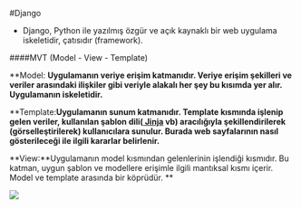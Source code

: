 #Django

- Django, Python ile yazılmış özgür ve açık kaynaklı bir web uygulama iskeletidir, çatısıdır (framework).

####MVT (Model - View - Template)

**Model: **Uygulamanın veriye erişim katmanıdır. Veriye erişim şekilleri ve veriler arasındaki ilişkiler gibi veriyle alakalı her şey bu kısımda yer alır. Uygulamanın iskeletidir.**

**Template:**Uygulamanın sunum katmanıdır. Template kısmında işlenip gelen veriler, kullanılan şablon dili([ Jinja](https://tr.wikipedia.org/wiki/Jinja
 "Jinja") vb) aracılığıyla şekillendirilerek (görselleştirilerek) kullanıcılara sunulur. Burada web sayfalarının nasıl gösterileceği ile ilgili kararlar belirlenir.**
 
**View:**Uygulamanın model kısmından gelenlerinin işlendiği kısmıdır. Bu katman, uygun şablon ve modellere erişimle ilgili mantıksal kısmı içerir. Model ve template arasında bir köprüdür.  **

![](https://miro.medium.com/max/700/0*8ZFh-CsrMi7bQG0O.jpg)



